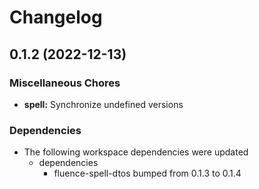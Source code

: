 # Changelog

## 0.1.2 (2022-12-13)


### Miscellaneous Chores

* **spell:** Synchronize undefined versions


### Dependencies

* The following workspace dependencies were updated
  * dependencies
    * fluence-spell-dtos bumped from 0.1.3 to 0.1.4
